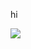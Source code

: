 hi

<picture>
  <source
    srcset="https://github-readme-stats.vercel.app/api?username=Alangopro&show_icons=true&theme=dark"
    media="(prefers-color-scheme: dark)"
  />
  <img src="https://github-readme-stats.vercel.app/api?username=anuraghazra&show_icons=true" />
</picture>
